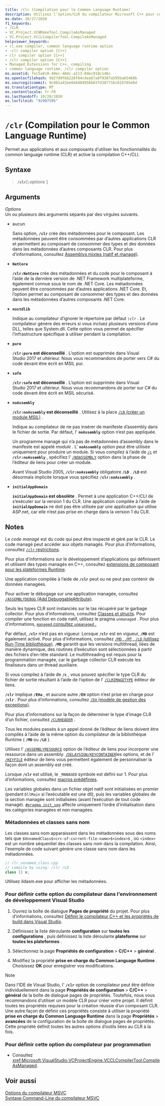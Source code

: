 ```yaml
---
title: /clr (Compilation pour le Common Language Runtime)
description: Utilisez l’option/CLR du compilateur Microsoft C++ pour compiler le code C++/CLI et C++ en tant que code managé.
ms.date: 10/27/2020
f1_keywords:
- /CLR
- VC.Project.VCNMakeTool.CompileAsManaged
- VC.Project.VCCLCompilerTool.CompileAsManaged
helpviewer_keywords:
- cl.exe compiler, common language runtime option
- -clr compiler option [C++]
- clr compiler option [C++]
- /clr compiler option [C++]
- Managed Extensions for C++, compiling
- common language runtime, /clr compiler option
ms.assetid: fec5a8c0-40ec-484c-a213-8dec918c1d6c
ms.openlocfilehash: 9d27d9fb6226f84c4ea67a8f9387a595ba65468b
ms.sourcegitcommit: 9c801a43ee0d4d84956b03fd387716c818705e0d
ms.translationtype: MT
ms.contentlocale: fr-FR
ms.lasthandoff: 10/28/2020
ms.locfileid: "92907595"
---
```

# <a name="clr-common-language-runtime-compilation"></a>`/clr` (Compilation pour le Common Language Runtime)

Permet aux applications et aux composants d’utiliser les fonctionnalités du common language runtime (CLR) et active la compilation C++/CLI.

## <a name="syntax"></a>Syntaxe

> **`/clr`**\[**`:`**_options_ ]

## <a name="arguments"></a>Arguments

*Options*\
Un ou plusieurs des arguments séparés par des virgules suivants.

- aucun

   Sans option, **`/clr`** crée des métadonnées pour le composant. Les métadonnées peuvent être consommées par d’autres applications CLR et permettent au composant de consommer des types et des données dans les métadonnées d’autres composants CLR. Pour plus d’informations, consultez [Assemblys mixtes (natif et managé)](../../dotnet/mixed-native-and-managed-assemblies.md).

- **`NetCore`**

   **`/clr:NetCore`** crée des métadonnées et du code pour le composant à l’aide de la dernière version de .NET Framework multiplateforme, également connue sous le nom de .NET Core. Les métadonnées peuvent être consommées par d’autres applications .NET Core. Et, l’option permet au composant de consommer des types et des données dans les métadonnées d’autres composants .NET Core.

- **`nostdlib`**

   Indique au compilateur d’ignorer le répertoire par défaut *`\clr`* . Le compilateur génère des erreurs si vous incluez plusieurs versions d’une DLL, telles que System.dll. Cette option vous permet de spécifier l’infrastructure spécifique à utiliser pendant la compilation.

- **`pure`**

   **`/clr:pure` est déconseillé** . L’option est supprimée dans Visual Studio 2017 et ultérieur. Nous vous recommandons de porter vers C# du code devant être écrit en MSIL pur.

- **`safe`**

   **`/clr:safe` est déconseillé** . L’option est supprimée dans Visual Studio 2017 et ultérieur. Nous vous recommandons de porter sur C# du code devant être écrit en MSIL sécurisé.

- **`noAssembly`**

   **`/clr:noAssembly` est déconseillé** . Utilisez à la place [ `/LN` (créer un module MSIL)](ln-create-msil-module.md) .

   Indique au compilateur de ne pas insérer de manifeste d’assembly dans le fichier de sortie. Par défaut, l' **`noAssembly`** option n’est pas appliquée.

   Un programme managé qui n’a pas de métadonnées d’assembly dans le manifeste est appelé *module* . L' **`noAssembly`** option peut être utilisée uniquement pour produire un module. Si vous compilez à l’aide de [`/c`](c-compile-without-linking.md) et **`/clr:noAssembly`** , spécifiez l' [`/NOASSEMBLY`](noassembly-create-a-msil-module.md) option dans la phase de l’éditeur de liens pour créer un module.

   Avant Visual Studio 2005, **`/clr:noAssembly`** obligatoire **`/LD`** . **`/LD`** est désormais implicite lorsque vous spécifiez **`/clr:noAssembly`** .

- **`initialAppDomain`**

   **`initialAppDomain` est obsolète** . Permet à une application C++/CLI de s’exécuter sur la version 1 du CLR.  Une application compilée à l’aide de **`initialAppDomain`** ne doit pas être utilisée par une application qui utilise ASP.net, car elle n’est pas prise en charge dans la version 1 du CLR.

## <a name="remarks"></a>Notes

Le *code managé* est du code qui peut être inspecté et géré par le CLR. Le code managé peut accéder aux objets managés. Pour plus d’informations, consultez [ `/clr` restrictions](clr-restrictions.md).

Pour plus d’informations sur le développement d’applications qui définissent et utilisent des types managés en C++, consultez [extensions de composant pour les plateformes Runtime](../../extensions/component-extensions-for-runtime-platforms.md).

Une application compilée à l’aide de **`/clr`** peut ou ne peut pas contenir de données managées.

Pour activer le débogage sur une application managée, consultez [ `/ASSEMBLYDEBUG` (Add DebuggableAttribute)](assemblydebug-add-debuggableattribute.md).

Seuls les types CLR sont instanciés sur le tas récupéré par le garbage collector. Pour plus d’informations, consultez [Classes et structs](../../extensions/classes-and-structs-cpp-component-extensions.md). Pour compiler une fonction en code natif, utilisez le pragma `unmanaged` . Pour plus d’informations, [ `managed` consultez `unmanaged` . ](../../preprocessor/managed-unmanaged.md)

Par défaut, **`/clr`** n’est pas en vigueur. Lorsque **`/clr`** est en vigueur, **`/MD`** est également activé. Pour plus d’informations, consultez [ `/MD` , `/MT` , `/LD` (utilisez Run-Time bibliothèque)](md-mt-ld-use-run-time-library.md). **`/MD`** garantit que les versions multithread, liées de manière dynamique, des routines d’exécution sont sélectionnées à partir des fichiers d’en-tête standard. Le multithreading est requis pour la programmation managée, car le garbage collector CLR exécute les finaliseurs dans un thread auxiliaire.

Si vous compilez à l’aide de **`/c`** , vous pouvez spécifier le type CLR du fichier de sortie résultant à l’aide de l’option de l' [`/CLRIMAGETYPE`](clrimagetype-specify-type-of-clr-image.md) éditeur de liens.

**`/clr`** implique **`/EHa`** , et aucune autre **`/EH`** option n’est prise en charge pour **`/clr`** . Pour plus d’informations, consultez [ `/EH` (modèle de gestion des exceptions)](eh-exception-handling-model.md).

Pour plus d’informations sur la façon de déterminer le type d’image CLR d’un fichier, consultez [`/CLRHEADER`](clrheader.md) .

Tous les modules passés à un appel donné de l’éditeur de liens doivent être compilés à l’aide de la même option du compilateur de la bibliothèque Runtime ( **`/MD`** ou **`/LD`** ).

Utilisez l' [`/ASSEMBLYRESOURCE`](assemblyresource-embed-a-managed-resource.md) option de l’éditeur de liens pour incorporer une ressource dans un assembly. [`/DELAYSIGN`](delaysign-partially-sign-an-assembly.md)[`/KEYCONTAINER`](keycontainer-specify-a-key-container-to-sign-an-assembly.md)les options, et de l' [`/KEYFILE`](keyfile-specify-key-or-key-pair-to-sign-an-assembly.md) éditeur de liens vous permettent également de personnaliser la façon dont un assembly est créé.

Lorsque **`/clr`** est utilisé, le `_MANAGED` symbole est défini sur 1. Pour plus d’informations, consultez [macros prédéfinies](../../preprocessor/predefined-macros.md).

Les variables globales dans un fichier objet natif sont initialisées en premier (pendant `DllMain` si l’exécutable est une dll), puis les variables globales de la section managée sont initialisées (avant l’exécution de tout code managé). [`#pragma init_seg`](../../preprocessor/init-seg.md) affecte uniquement l’ordre d’initialisation dans les catégories managées et non managées.

### <a name="metadata-and-unnamed-classes"></a>Métadonnées et classes sans nom

Les classes sans nom apparaissent dans les métadonnées sous des noms tels que  `$UnnamedClass$<crc-of-current-file-name>$<index>$` , où `<index>` est un nombre séquentiel des classes sans nom dans la compilation. Ainsi, l'exemple de code suivant génère une classe sans nom dans les métadonnées.

```cpp
// clr_unnamed_class.cpp
// compile by using: /clr /LD
class {} x;
```

Utilisez ildasm.exe pour afficher les métadonnées.

### <a name="to-set-this-compiler-option-in-the-visual-studio-development-environment"></a>Pour définir cette option du compilateur dans l'environnement de développement Visual Studio

1. Ouvrez la boîte de dialogue **Pages de propriété** du projet. Pour plus d’informations, consultez [Définir le compilateur C++ et les propriétés de build dans Visual Studio](../working-with-project-properties.md).

1. Définissez la liste déroulante **configuration** sur **toutes les configurations** , puis définissez la liste déroulante **plateforme** sur **toutes les plateformes** .

1. Sélectionnez la page **Propriétés de configuration**  >  **C/C++**  >  **général** .

1. Modifiez la propriété **prise en charge du Common Language Runtime** . Choisissez **OK** pour enregistrer vos modifications.

> [!NOTE]
> Dans l’IDE de Visual Studio, l' **`/clr`** option de compilateur peut être définie individuellement dans la page **Propriétés de configuration**  >  **C/C++**  >  **général** de la boîte de dialogue pages de propriétés. Toutefois, nous vous recommandons d’utiliser un modèle CLR pour créer votre projet. Il définit toutes les propriétés requises pour la création réussie d’un composant CLR. Une autre façon de définir ces propriétés consiste à utiliser la propriété **prise en charge du Common Language Runtime** dans la page **Propriétés**  >  **avancées** de la configuration de la boîte de dialogue pages de propriétés. Cette propriété définit toutes les autres options d’outils liées au CLR à la fois.

### <a name="to-set-this-compiler-option-programmatically"></a>Pour définir cette option du compilateur par programmation

- Consultez <xref:Microsoft.VisualStudio.VCProjectEngine.VCCLCompilerTool.CompileAsManaged>.

## <a name="see-also"></a>Voir aussi

[Options du compilateur MSVC](compiler-options.md)\
[Syntaxe Command-Line du compilateur MSVC](compiler-command-line-syntax.md)
